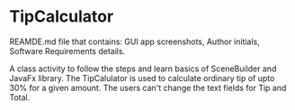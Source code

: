 # TipCalculator
REAMDE.md file that contains: GUI app screenshots, Author initials, Software Requirements details.

A class activity to follow the steps and learn basics of SceneBuilder and JavaFx library. The TipCalulator is used to calculate ordinary tip of upto 30% for a given amount. 
The users can't change the text fields for Tip and Total.
